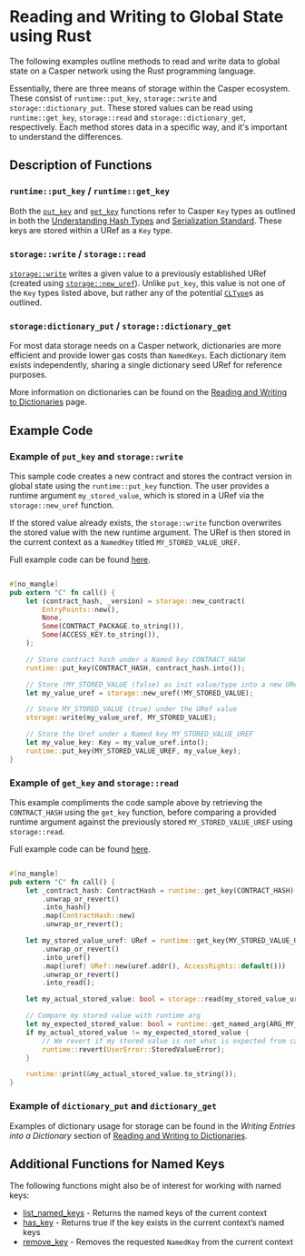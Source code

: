 # Reading and Writing to Global State using Rust

The following examples outline methods to read and write data to global state on a Casper network using the Rust programming language.

Essentially, there are three means of storage within the Casper ecosystem. These consist of `runtime::put_key`, `storage::write` and `storage::dictionary_put`. These stored values can be read using `runtime::get_key`, `storage::read` and `storage::dictionary_get`, respectively. Each method stores data in a specific way, and it's important to understand the differences.

## Description of Functions

### `runtime::put_key` / `runtime::get_key`

Both the [`put_key`](https://docs.rs/casper-contract/latest/casper_contract/contract_api/runtime/fn.put_key.html) and [`get_key`](https://docs.rs/casper-contract/latest/casper_contract/contract_api/runtime/fn.get_key.html) functions refer to Casper `Key` types as outlined in both the [Understanding Hash Types](./concepts/serialization-standard/#serialization-standard-state-keys) and [Serialization Standard](./serialization-standard/#serialization-standard-state-keys). These keys are stored within a URef as a `Key` type.

### `storage::write` / `storage::read`

[`storage::write`](https://docs.rs/casper-contract/latest/casper_contract/contract_api/storage/fn.write.html) writes a given value to a previously established URef (created using [`storage::new_uref`](https://docs.rs/casper-contract/latest/casper_contract/contract_api/storage/fn.new_uref.html)). Unlike `put_key`, this value is not one of the `Key` types listed above, but rather any of the potential [`CLType`](https://docs.casperlabs.io/developers/json-rpc/types_cl/#cltype)s as outlined.

### `storage:dictionary_put` / `storage::dictionary_get`

For most data storage needs on a Casper network, dictionaries are more efficient and provide lower gas costs than `NamedKeys`. Each dictionary item exists independently, sharing a single dictionary seed URef for reference purposes.

More information on dictionaries can be found on the [Reading and Writing to Dictionaries](./concepts/dictionaries/) page.

## Example Code

### Example of `put_key` and `storage::write`

This sample code creates a new contract and stores the contract version in global state using the `runtime::put_key` function. The user provides a runtime argument `my_stored_value`, which is stored in a URef via the `storage::new_uref` function.

If the stored value already exists, the `storage::write` function overwrites the stored value with the new runtime argument. The URef is then stored in the current context as a `NamedKey` titled `MY_STORED_VALUE_UREF`.

Full example code can be found [here](https://github.com/casper-ecosystem/tutorials-example-wasm/blob/dev/storage-example/contract/src/main.rs).

```rust

#[no_mangle]
pub extern "C" fn call() {
    let (contract_hash, _version) = storage::new_contract(
        EntryPoints::new(),
        None,
        Some(CONTRACT_PACKAGE.to_string()),
        Some(ACCESS_KEY.to_string()),
    );

    // Store contract hash under a Named key CONTRACT_HASH
    runtime::put_key(CONTRACT_HASH, contract_hash.into());

    // Store !MY_STORED_VALUE (false) as init value/type into a new URef
    let my_value_uref = storage::new_uref(!MY_STORED_VALUE);

    // Store MY_STORED_VALUE (true) under the URef value
    storage::write(my_value_uref, MY_STORED_VALUE);

    // Store the Uref under a Named key MY_STORED_VALUE_UREF
    let my_value_key: Key = my_value_uref.into();
    runtime::put_key(MY_STORED_VALUE_UREF, my_value_key);
}

```

### Example of `get_key` and `storage::read`

This example compliments the code sample above by retrieving the `CONTRACT_HASH` using the `get_key` function, before comparing a provided runtime argument against the previously stored `MY_STORED_VALUE_UREF` using `storage::read`.

Full example code can be found [here](https://github.com/casper-ecosystem/tutorials-example-wasm/blob/dev/storage-example/client/named_key_session/src/main.rs).

```rust

#[no_mangle]
pub extern "C" fn call() {
    let _contract_hash: ContractHash = runtime::get_key(CONTRACT_HASH)
        .unwrap_or_revert()
        .into_hash()
        .map(ContractHash::new)
        .unwrap_or_revert();

    let my_stored_value_uref: URef = runtime::get_key(MY_STORED_VALUE_UREF)
        .unwrap_or_revert()
        .into_uref()
        .map(|uref| URef::new(uref.addr(), AccessRights::default()))
        .unwrap_or_revert()
        .into_read();

    let my_actual_stored_value: bool = storage::read(my_stored_value_uref).unwrap().unwrap();

    // Compare my stored value with runtime arg
    let my_expected_stored_value: bool = runtime::get_named_arg(ARG_MY_STORED_VALUE);
    if my_actual_stored_value != my_expected_stored_value {
        // We revert if my stored value is not what is expected from caller argument
        runtime::revert(UserError::StoredValueError);
    }

    runtime::print(&my_actual_stored_value.to_string());
}

```

### Example of `dictionary_put` and `dictionary_get`

Examples of dictionary usage for storage can be found in the *Writing Entries into a Dictionary* section of [Reading and Writing to Dictionaries](./concepts/dictionaries/#writing-entries-into-a-dictionary).

## Additional Functions for Named Keys

The following functions might also be of interest for working with named keys:

* [list_named_keys](https://docs.rs/casper-contract/latest/casper_contract/contract_api/runtime/fn.list_named_keys.html) - Returns the named keys of the current context
* [has_key](https://docs.rs/casper-contract/latest/casper_contract/contract_api/runtime/fn.has_key.html) - Returns true if the key exists in the current context’s named keys
* [remove_key](https://docs.rs/casper-contract/latest/casper_contract/contract_api/runtime/fn.remove_key.html) - Removes the requested `NamedKey` from the current context